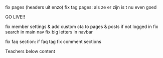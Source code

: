 <!-- PAGES------------- -->
fix pages (headers uit enzo)
fix tag pages: als ze er zijn is t nu even goed

GO LIVE!!

<!-- POSTS & NAVBAR-->
fix member settings & add custom cta to pages & posts if not logged in
fix search in main nav
fix big letters in navbar

fix faq section: if faq tag
fix comment sections

<!-- Over ons template -->
Teachers below content